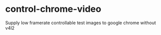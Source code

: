 # control-chrome-video
Supply low framerate controllable test images to google chrome without v4l2 
